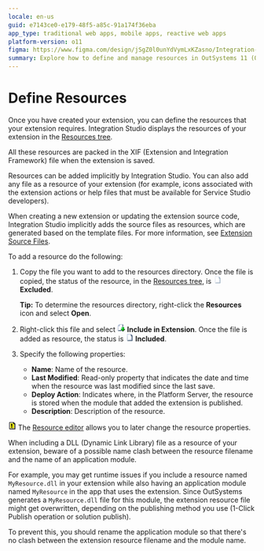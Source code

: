 ```yaml
---
locale: en-us
guid: e7143ce0-e179-48f5-a85c-91a174f36eba
app_type: traditional web apps, mobile apps, reactive web apps
platform-version: o11
figma: https://www.figma.com/design/jSgZ0l0unYdVymLxKZasno/Integration-with-external-systems?node-id=3783-247
summary: Explore how to define and manage resources in OutSystems 11 (O11) using Integration Studio, including adding files and setting properties.
---
```

# Define Resources

Once you have created your extension, you can define the resources that your extension requires. Integration Studio displays the resources of your extension in the [Resources tree](<../../../ref/integration-studio/resources-tree.md>).

All these resources are packed in the XIF (Extension and Integration Framework) file when the extension is saved.

Resources can be added implicitly by Integration Studio. You can also add any file as a resource of your extension (for example, icons associated with the extension actions or help files that must be available for Service Studio developers).

When creating a new extension or updating the extension source code, Integration Studio implicitly adds the source files as resources, which are generated based on the template files. For more information, see [Extension Source Files](<../getting-started/extension-source-files.md>).  

To add a resource do the following:

1. Copy the file you want to add to the resources directory. Once the file is copied, the status of the resource, in the [Resources tree](<../../../ref/integration-studio/resources-tree.md>), is ![Icon indicating the status of a resource as Excluded in the Resources tree](images/resource-faded.png "Excluded Resource Status") **Excluded**.

    **Tip:** To determine the resources directory, right-click the **Resources** icon and select **Open**.

1. Right-click this file and select ![Icon for the action to Include a resource in the extension](images/resource-include.png "Include Resource in Extension") **Include in Extension**. Once the file is added as resource, the status is ![Icon indicating the status of a resource as Included in the Resources tree](images/resource-add.png "Included Resource Status") **Included**.

1. Specify the following properties:

    * **Name**: Name of the resource.
    * **Last Modified**: Read-only property that indicates the date and time when the resource was last modified since the last save.
    * **Deploy Action**: Indicates where, in the Platform Server, the resource is stored when the module that added the extension is published.
    * **Description**: Description of the resource.

![Lightbulb icon representing a tip or helpful information](images/tip.png "Tip Information") The [Resource editor](<../../../ref/integration-studio/editor/resource.md>) allows you to later change the resource properties.

<div class="info" markdown="1">

When including a DLL (Dynamic Link Library) file as a resource of your extension, beware of a possible name clash between the resource filename and the name of an application module.

For example, you may get runtime issues if you include a resource named `MyResource.dll` in your extension while also having an application module named `MyResource` in the app that uses the extension. Since OutSystems generates a `MyResource.dll` file for this module, the extension resource file might get overwritten, depending on the publishing method you use (1-Click Publish operation or solution publish).

To prevent this, you should rename the application module so that there's no clash between the extension resource filename and the module name.

</div>
